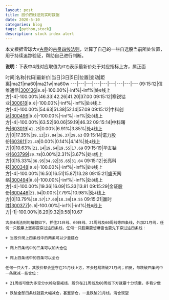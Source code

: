 ```yaml
---
layout: post
title: 股价四线法则实时数据
date: 2020-5-10
categories: blog
tags: [python,stock]
description: stock index alert
---
```



本文根据雪球大v[古泉](https://xueqiu.com/u/7148646888)的[古泉四线法则](https://xueqiu.com/7148646888/130498192)，计算了自己的一些自选股当前所处位置，用于持续追踪验证，帮助自己进行判断。

**说明**：下表中4线对应取值为`红色`表示最新价处于对应指标上方，属正面

时间|名称|代码|最新价|当日|3日|5日|位置|变动|距离|ma21|ma60|ma21w|ma60w
---|---|---|---|---|---|---|---|---
09:15:12|信维通信|[300136](https://xueqiu.com/S/SZ300136)|`0.0`|-100.00%|-inf%|-inf%|处`0`线上方|-4|-100.00%|46.33|42.26|41.20|37.00
09:15:12|寒锐钴业|[300618](https://xueqiu.com/S/SZ300618)|`0.0`|-100.00%|-inf%|-inf%|处`0`线上方|-4|-100.00%|54.63|51.38|52.14|57.09
09:15:12|中科创达|[300496](https://xueqiu.com/S/SZ300496)|`0.0`|-100.00%|-inf%|-inf%|处`0`线上方|-4|-100.00%|63.52|60.06|59.19|46.32
09:15:14|中科曙光|[603019](https://xueqiu.com/S/SH603019)|`41.25`|0.00%|6.91%|3.85%|处`4`线上方|0|17.35%|`39.13`|`37.04`|`36.37`|`29.63`
09:15:14|诺力股份|[603611](https://xueqiu.com/S/SH603611)|`21.49`|0.00%|0.14%|4.14%|处`4`线上方|0|10.63%|`21.14`|`19.64`|`19.55`|`17.69`
09:15:19|华友钴业|[603799](https://xueqiu.com/S/SH603799)|`39.78`|0.00%|2.31%|3.67%|处`4`线上方|0|15.33%|`36.95`|`34.92`|`35.65`|`31.04`
09:15:12|长亮科技|[300348](https://xueqiu.com/S/SZ300348)|`0.0`|-100.00%|-inf%|-inf%|处`0`线上方|-4|-100.00%|16.50|16.51|15.87|13.28
09:15:21|盛天网络|[300494](https://xueqiu.com/S/SZ300494)|`0.0`|-100.00%|-inf%|-inf%|处`0`线上方|-4|-100.00%|19.36|16.09|15.33|13.81
09:15:29|金证股份|[600446](https://xueqiu.com/S/SH600446)|`21.04`|0.00%|7.79%|10.98%|处`4`线上方|0|13.79%|`18.57`|`17.60`|`18.34`|`19.55`
09:15:21|赢时胜|[300377](https://xueqiu.com/S/SZ300377)|`0.0`|-100.00%|-inf%|-inf%|处`0`线上方|-1|-100.00%|8.29|9.32|9.58|10.67

```
古泉4线法则的精髓如下。抓住21日线、60日线、21周线及60周线等四条线，外加21月线，任何一只股票上涨都要穿过这四条线，任何一只股票要想爆雷也要先下穿过这四条线：

+ 当股价爬上四条线中的两条可以少量建仓

+ 爬上四条线中的三条可以加大仓位

+ 爬上四条线中的四条可以全仓

任何一只大牛，其股价都会坚守在21月线上方，不会轻易跌破21月线；相反，每跌破四条线中一条就减一些仓位：

+ 21周线可做为多空分水岭及警戒线，股价在21周线及60周线下方就要十分慎重，多看少做

+ 跌破全部四条线就要大幅减仓，甚至清仓，一旦跌破21月线，清仓观望
```